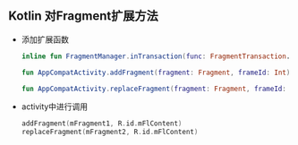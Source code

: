 ## Kotlin 对Fragment扩展方法



* 添加扩展函数

  ```kotlin
  inline fun FragmentManager.inTransaction(func: FragmentTransaction.() -> FragmentTransaction) = beginTransaction().func().commit()
  
  fun AppCompatActivity.addFragment(fragment: Fragment, frameId: Int) = supportFragmentManager.inTransaction { add(frameId, fragment) }
  
  fun AppCompatActivity.replaceFragment(fragment: Fragment, frameId: Int) = supportFragmentManager.inTransaction{replace(frameId, fragment)}
  
  ```

* activity中进行调用

  ```kotlin
  addFragment(mFragment1, R.id.mFlContent)
  replaceFragment(mFragment2, R.id.mFlContent)
  ```

